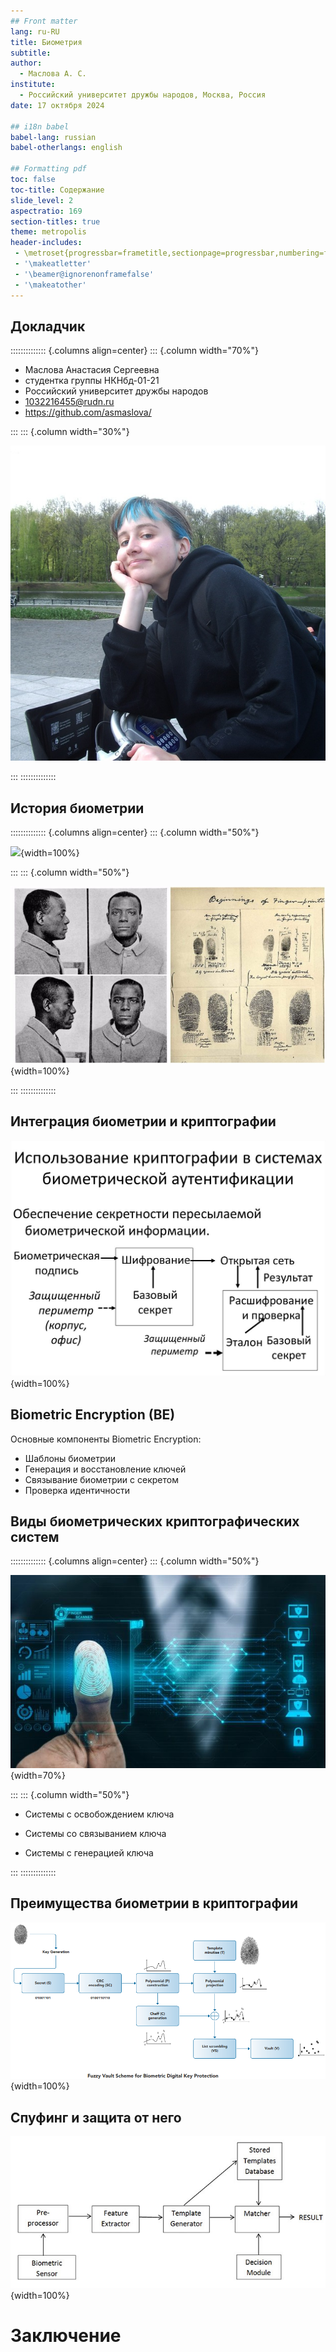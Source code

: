 ```yaml
---
## Front matter
lang: ru-RU
title: Биометрия
subtitle: 
author:
  - Маслова А. С.
institute:
  - Российский университет дружбы народов, Москва, Россия
date: 17 октября 2024

## i18n babel
babel-lang: russian
babel-otherlangs: english

## Formatting pdf
toc: false
toc-title: Содержание
slide_level: 2
aspectratio: 169
section-titles: true
theme: metropolis
header-includes:
 - \metroset{progressbar=frametitle,sectionpage=progressbar,numbering=fraction}
 - '\makeatletter'
 - '\beamer@ignorenonframefalse'
 - '\makeatother'
---
```


## Докладчик

:::::::::::::: {.columns align=center}
::: {.column width="70%"}

  * Маслова Анастасия Сергеевна
  * студентка группы НКНбд-01-21
  * Российский университет дружбы народов
  * [1032216455@rudn.ru](mailto:1032216455@rudn.ru)
  * <https://github.com/asmaslova/>

:::
::: {.column width="30%"}

![](./image/me.JPG)

:::
::::::::::::::

## История биометрии

:::::::::::::: {.columns align=center}
::: {.column width="50%"}

![](image/chinesefingerprints.png){width=100%}

:::
::: {.column width="50%"}

![](image/metricspeople.jpg){width=100%}

:::
::::::::::::::

## Интеграция биометрии и криптографии
![](image/1.jpg){width=100%}

## Biometric Encryption (BE)
Основные компоненты Biometric Encryption:

  - Шаблоны биометрии
  - Генерация и восстановление ключей
  - Связывание биометрии с секретом
  - Проверка идентичности

## Виды биометрических криптографических систем

:::::::::::::: {.columns align=center}
::: {.column width="50%"}

![](image/2.jpg){width=70%}

:::
::: {.column width="50%"}

  - Системы с освобождением ключа

  - Системы со связыванием ключа

  - Системы с генерацией ключа

:::
::::::::::::::  

## Преимущества биометрии в криптографии
![](image/fuzzyvault.png){width=100%}

## Спуфинг и защита от него
![](image/spoofing.jpg){width=100%}

# Заключение
